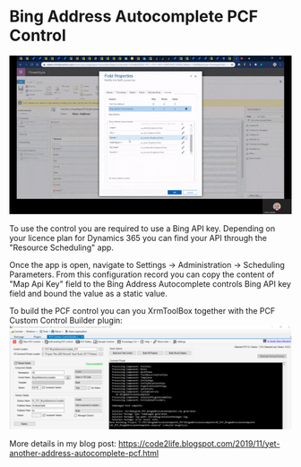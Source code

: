 # Bing Address Autocomplete PCF Control

![P C F.Bing Address Autocomple Min2](images/PCF.BingAddressAutocomple_Min2.gif)

To use the control you are required to use a Bing API key. Depending on your licence plan for Dynamics 365 you can find your API through the "Resource Scheduling" app.

Once the app is open, navigate to Settings -> Administration -> Scheduling Parameters. From this configuration record you can copy the content of "Map Api Key" field to the Bing Address Autocomplete controls Bing API key field and bound the value as a static value.

To build the PCF control you can you XrmToolBox together with the PCF Custom Control Builder plugin:
![P C F C C Builder](images/PCFCCBuilder.png)

More details in my blog post:
https://code2life.blogspot.com/2019/11/yet-another-address-autocomplete-pcf.html



